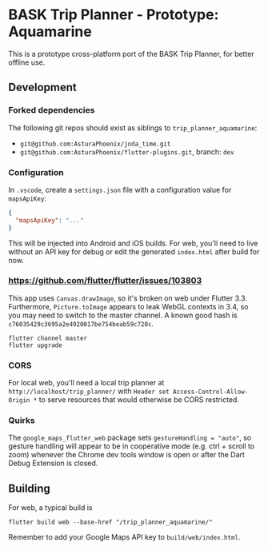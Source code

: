 # BASK Trip Planner - Prototype: Aquamarine

This is a prototype cross-platform port of the BASK Trip Planner, for better offline use.

## Development

### Forked dependencies

The following git repos should exist as siblings to `trip_planner_aquamarine`:
* `git@github.com:AsturaPhoenix/joda_time.git`
* `git@github.com:AsturaPhoenix/flutter-plugins.git`, branch: `dev`

### Configuration

In `.vscode`, create a `settings.json` file with a configuration value for `mapsApiKey`:

```json
{
  "mapsApiKey": "..."
}
```

This will be injected into Android and iOS builds. For web, you'll need to live without an API key for debug or edit the generated `index.html` after build for now.

### https://github.com/flutter/flutter/issues/103803

This app uses `Canvas.drawImage`, so it's broken on web under Flutter 3.3. Furthermore, `Picture.toImage` appears to leak WebGL contexts in 3.4, so you may need to switch to the master channel. A known good hash is `c76035429c3695a2e4920017be754beab59c720c`.

```
flutter channel master
flutter upgrade
```

### CORS

For local web, you'll need a local trip planner at `http://localhost/trip_planner/` with `Header set Access-Control-Allow-Origin *` to serve resources that would otherwise be CORS restricted.

### Quirks

The `google_maps_flutter_web` package sets `gestureHandling = "auto"`, so gesture handling will appear to be in cooperative mode (e.g. ctrl + scroll to zoom) whenever the Chrome dev tools window is open or after the Dart Debug Extension is closed.

## Building

For web, a typical build is

```
flutter build web --base-href "/trip_planner_aquamarine/"
```

Remember to add your Google Maps API key to `build/web/index.html`.